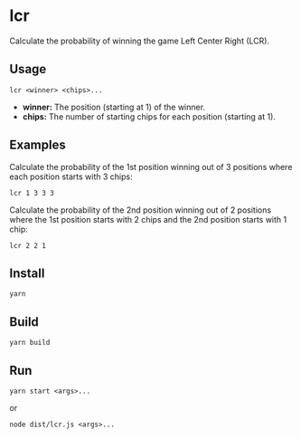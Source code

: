 # lcr

Calculate the probability of winning the game Left Center Right (LCR).

## Usage

```
lcr <winner> <chips>...
```

- **winner:** The position (starting at 1) of the winner.
- **chips:** The number of starting chips for each position (starting at 1).

## Examples

Calculate the probability of the 1st position winning out of 3 positions where each position starts with 3 chips:

```
lcr 1 3 3 3
```

Calculate the probability of the 2nd position winning out of 2 positions where the 1st position starts with 2 chips and the 2nd position starts with 1 chip:

```
lcr 2 2 1
```

## Install

```
yarn
```

## Build

```
yarn build
```

## Run

```
yarn start <args>...
```

or

```
node dist/lcr.js <args>...
```
